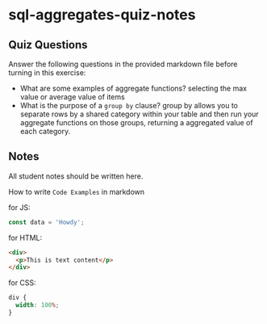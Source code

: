 # sql-aggregates-quiz-notes

## Quiz Questions

Answer the following questions in the provided markdown file before turning in this exercise:

- What are some examples of aggregate functions?
  selecting the max value or average value of items
- What is the purpose of a `group by` clause?
  group by allows you to separate rows by a shared category within your table and then run your aggregate functions on those groups, returning a aggregated value of each category.

## Notes

All student notes should be written here.

How to write `Code Examples` in markdown

for JS:

```javascript
const data = 'Howdy';
```

for HTML:

```html
<div>
  <p>This is text content</p>
</div>
```

for CSS:

```css
div {
  width: 100%;
}
```
